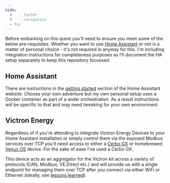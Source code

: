 ```yaml
---
hide:
  #   - footer
  #   - navigation
  - toc
---
```


Before embarking on this quest you'll need to ensure you meet some of the below pre-requisites. Whether you want to use [Home Assistant](https://www.home-assistant.io) or not is a matter of personal choice - it's not required in anyway for this. I'm including integration instructions for completeness purposes as I'll document the HA setup separately to keep this repository focussed.

## Home Assistant

There are instructions in the [getting started](https://www.home-assistant.io/getting-started/) section of the Home Assistant website. Choose your own adventure but my own personal setup uses a Docker container as part of a wider orchestration. As a result instructions will be specific to that and may need tweaking for your own environment.

## Victron Energy

Regardless of if you're attending to integrate Victron Energy Devices to your Home Assistant installation or simply control them via the exposed Modbus services over TCP you'll need access to either a [Cerbo GX](https://www.victronenergy.com/panel-systems-remote-monitoring/cerbo-gx) or homebrewed [Venus OS](https://github.com/victronenergy/venus/wiki) device. For the sake of ease I've used a Cerbo GX.

This device acts as an aggregator for the Victron kit across a variety of protocols (CAN, Modbus, VE.Direct etc.) and will provide us with a single endpoint for managing them over TCP after you connect via either WiFi or Ethernet (ideally, see [lessons learned](../lessons-learned.md#Youll-probably-want-the-Cerbo-GX-on-Ethernet)).
